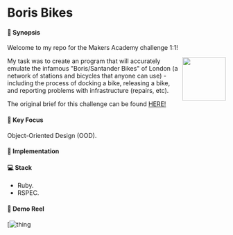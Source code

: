 # Boris Bikes

#### :wave: Synopsis

Welcome to my repo for the Makers Academy challenge 1:1!

<img align="right" src="https://cdn.pixabay.com/photo/2018/03/30/11/47/silhouette-3275181_960_720.png" width="100"/>

My task was to create an program that will accurately emulate the infamous "Boris/Santander Bikes" of London (a network of stations and bicycles that anyone can use) - including the process of docking a bike, releasing a bike, and reporting problems with infrastructure (repairs, etc).

The original brief for this challenge can be found [HERE!](https://github.com/makersacademy/course/blob/master/boris_bikes/0_challenge_map.md)

#### :key: Key Focus

Object-Oriented Design (OOD).

#### :floppy_disk: Implementation


#### :computer: Stack

- Ruby.
- RSPEC.

#### :movie_camera: Demo Reel

[![thing](thing)

